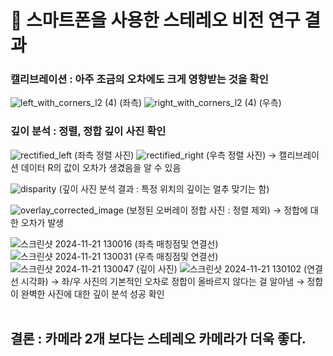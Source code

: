 # 📖 스마트폰을 사용한 스테레오 비전 연구 결과 

### 캘리브레이션 : 아주 조금의 오차에도 크게 영향받는 것을 확인
![left_with_corners_l2 (4)](https://github.com/user-attachments/assets/91555619-4357-4adc-a9f6-4b80d2ccc3a8) (좌측)
![right_with_corners_l2 (4)](https://github.com/user-attachments/assets/fb783cdb-677e-4b79-b28b-e45f07f0e475) (우측)

### 깊이 분석 : 정렬, 정합 깊이 사진 확인 
![rectified_left](https://github.com/user-attachments/assets/8cf293b6-8719-4eb2-bfe4-0b408378a6f7)
(좌측 정렬 사진)
![rectified_right](https://github.com/user-attachments/assets/2805055d-8877-4c31-8d90-90fa312f29d6)
(우측 정렬 사진)
→ 캘리브레이션 데이터 R의 값이 오차가 생겼음을 알 수 있음

![disparity](https://github.com/user-attachments/assets/a5692a9c-9aa7-400c-8733-fc8f408780cd)
(깊이 사진 분석 결과 : 특정 위치의 깊이는 얼추 맞기는 함)

![overlay_corrected_image](https://github.com/user-attachments/assets/d8ff7941-bea3-498c-b5a7-b221f7b93b87)
(보정된 오버레이 정합 사진 : 정렬 제외)
→ 정합에 대한 오차가 발생

![스크린샷 2024-11-21 130016](https://github.com/user-attachments/assets/9d121cf9-b3c5-47ac-882b-2718c8e8af1c) (좌측 매칭점및 연결선)
![스크린샷 2024-11-21 130031](https://github.com/user-attachments/assets/9ed42ae1-429c-41ac-bcc1-1fc818feea19) (우측 매칭점및 연결선)
![스크린샷 2024-11-21 130047](https://github.com/user-attachments/assets/872ebd91-b691-4f89-9237-bae4b3f0de00) (깊이 사진)
![스크린샷 2024-11-21 130102](https://github.com/user-attachments/assets/5e1132a4-850f-4942-8f69-b8443d33e7b3) (연결선 시각화)
→ 좌/우 사진의 기본적인 오차로 정합이 올바르지 않다는 걸 알아냄
→ 정합이 완벽한 사진에 대한 깊이 분석 성공 확인
<br><br>
## 결론 : 카메라 2개 보다는 스테레오 카메라가 더욱 좋다. 
